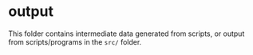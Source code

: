 
# output

This folder contains intermediate data generated from scripts,
or output from scripts/programs in the `src/` folder.
